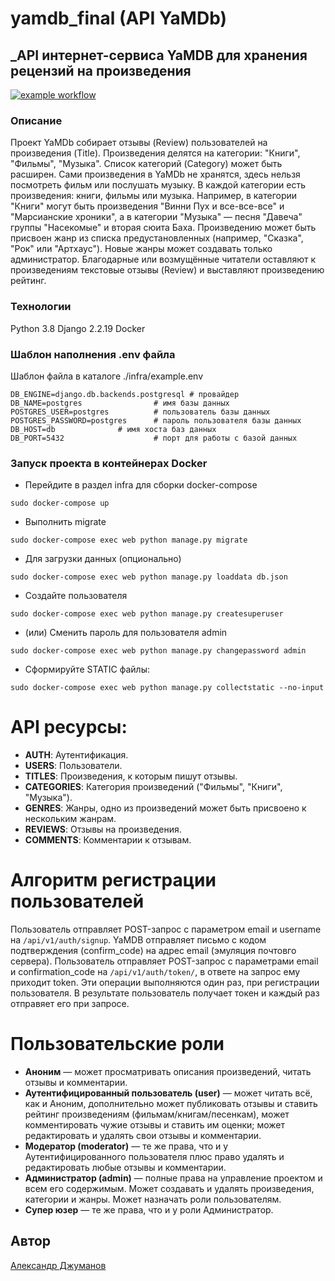 # yamdb_final (API YaMDb)

## _API интернет-сервиса YaMDB для хранения рецензий на произведения

[![example workflow](https://github.com/AlexDjum/yamdb_final/actions/workflows/yamdb_workflow.yml/badge.svg)](https://github.com/AlexDjum/yamdb_final/actions/workflows/yamdb_workflow.yml)


### Описание

Проект YaMDb собирает отзывы (Review) пользователей на произведения (Title).
Произведения делятся на категории: "Книги", "Фильмы", "Музыка".
Список категорий (Category) может быть расширен.
Сами произведения в YaMDb не хранятся, здесь нельзя посмотреть фильм или
послушать музыку. В каждой категории есть произведения: книги, фильмы или
музыка. Например, в категории "Книги" могут быть произведения
"Винни Пух и все-все-все" и "Марсианские хроники", а в категории
"Музыка" — песня "Давеча" группы "Насекомые" и вторая сюита Баха.
Произведению может быть присвоен жанр из списка предустановленных
(например, "Сказка", "Рок" или "Артхаус"). Новые жанры может создавать
только администратор. Благодарные или возмущённые читатели оставляют к
произведениям текстовые отзывы (Review) и выставляют произведению рейтинг.

### Технологии

Python 3.8
Django 2.2.19
Docker

### Шаблон наполнения .env файла

Шаблон файла в каталоге ./infra/example.env

	DB_ENGINE=django.db.backends.postgresql # провайдер
	DB_NAME=postgres		        # имя базы данных
	POSTGRES_USER=postgres			# пользователь базы данных
	POSTGRES_PASSWORD=postgres		# пароль пользователя базы данных
	DB_HOST=db 				# имя хоста баз данных
	DB_PORT=5432			        # порт для работы с базой данных

### Запуск проекта в контейнерах Docker

- Перейдите в раздел infra для сборки docker-compose

```
sudo docker-compose up
```

- Выполнить migrate

```
sudo docker-compose exec web python manage.py migrate
```

- Для загрузки данных (опционально)

```
sudo docker-compose exec web python manage.py loaddata db.json
```

- Создайте пользователя

```
sudo docker-compose exec web python manage.py createsuperuser
```

- (или) Сменить пароль для пользователя admin

```
sudo docker-compose exec web python manage.py changepassword admin
```

- Сформируйте STATIC файлы:

```
sudo docker-compose exec web python manage.py collectstatic --no-input
```

# API ресурсы:

- **AUTH**: Аутентификация.
- **USERS**: Пользователи.
- **TITLES**: Произведения, к которым пишут отзывы.
- **CATEGORIES**: Категория произведений ("Фильмы", "Книги", "Музыка").
- **GENRES**: Жанры, одно из произведений может быть присвоено к нескольким жанрам.
- **REVIEWS**: Отзывы на произведения.
- **COMMENTS**: Комментарии к отзывам.

# Алгоритм регистрации пользователей

Пользователь отправляет POST-запрос с параметром email и username на `/api/v1/auth/signup`.
YaMDB отправляет письмо с кодом подтверждения (confirm_code) на адрес email (эмуляция почтовго сервера).
Пользователь отправляет POST-запрос с параметрами email и confirmation_code на `/api/v1/auth/token/`,
в ответе на запрос ему приходит token.
Эти операции выполняются один раз, при регистрации пользователя.
В результате пользователь получает токен и каждый раз отправяет его при запросе.

# Пользовательские роли

- **Аноним** — может просматривать описания произведений, читать отзывы и комментарии.
- **Аутентифицированный пользователь (user)** — может читать всё, как и Аноним, дополнительно может публиковать отзывы и
  ставить рейтинг произведениям (фильмам/книгам/песенкам), может комментировать чужие отзывы и ставить им оценки; может
  редактировать и удалять свои отзывы и комментарии.
- **Модератор (moderator)** — те же права, что и у Аутентифицированного пользователя плюс право удалять и редактировать
  любые отзывы и комментарии.
- **Администратор (admin)** — полные права на управление проектом и всем его содержимым. Может создавать и удалять
  произведения, категории и жанры. Может назначать роли пользователям.
- **Супер юзер** — те же права, что и у роли Администратор.

## Автор

[Александр Джуманов](https://github.com/AlexDjum)